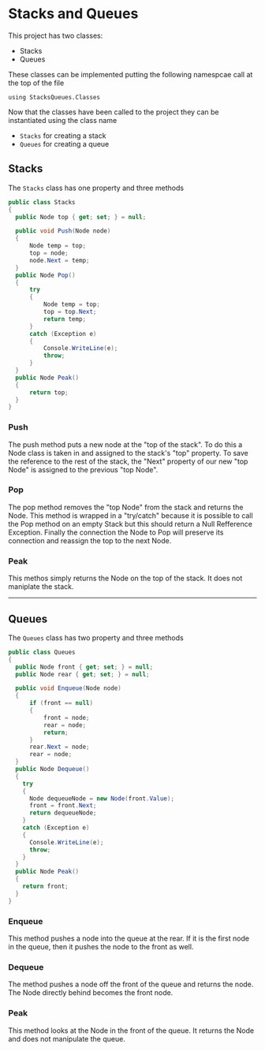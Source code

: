 # Stacks and Queues

This project has two classes: 
- Stacks
- Queues

These classes can be implemented putting the following namespcae call at the top of the file

`using StacksQueues.Classes`

Now that the classes have been called to the project they can be instantiated using the class name 

- `Stacks` for creating a stack
- `Queues` for creating a queue

## Stacks
The `Stacks` class has one property and three methods 

```C#
public class Stacks
{
  public Node top { get; set; } = null;

  public void Push(Node node)
  {
      Node temp = top;
      top = node;
      node.Next = temp;
  }
  public Node Pop()
  {
      try
      {
          Node temp = top;
          top = top.Next;
          return temp;
      }
      catch (Exception e)
      {
          Console.WriteLine(e);
          throw;
      }
  }
  public Node Peak()
  {
      return top;
  }
}
```

### Push
The push method puts a new node at the "top of the stack".
To do this a Node class is taken in and assigned to the stack's "top" property.
To save the reference to the rest of the stack, the "Next" property of our new "top Node" is assigned to the previous "top Node".

### Pop
The pop method removes the "top Node" from the stack and returns the Node.
This method is wrapped in a "try/catch" because it is possible to call the Pop method on an empty Stack but this should return a Null Refference Exception.
Finally the connection the Node to Pop will preserve its connection and reassign the top to the next Node.

### Peak
This methos simply returns the Node on the top of the stack.
It does not maniplate the stack.

------------------------------------------------------------------------------

## Queues
The `Queues` class has two property and three methods

```C#
public class Queues
{
  public Node front { get; set; } = null;
  public Node rear { get; set; } = null;

  public void Enqueue(Node node)
  {
      if (front == null)
      {
          front = node;
          rear = node;
          return;
      }
      rear.Next = node;
      rear = node;
  }
  public Node Dequeue()
  {
    try
    {
      Node dequeueNode = new Node(front.Value);
      front = front.Next;
      return dequeueNode;
    }
    catch (Exception e)
    {
      Console.WriteLine(e);
      throw;
    }
  }
  public Node Peak()
  {
    return front;
  }
}
```

### Enqueue
This method pushes a node into the queue at the rear. If it is the first node in the queue, then it pushes the node to the front as well.

### Dequeue
The method pushes a node off the front of the queue and returns the node. The Node directly behind becomes the front node.

### Peak
This method looks at the Node in the front of the queue. It returns the Node and does not manipulate the queue.

